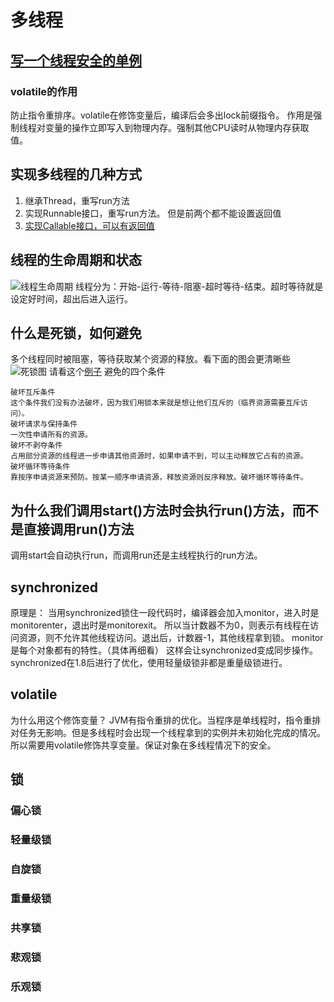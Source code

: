 # 多线程
## [写一个线程安全的单例](singleton)
### volatile的作用
防止指令重排序。volatile在修饰变量后，编译后会多出lock前缀指令。
作用是强制线程对变量的操作立即写入到物理内存。强制其他CPU读时从物理内存获取值。
## 实现多线程的几种方式
1. 继承Thread，重写run方法
2. 实现Runnable接口，重写run方法。
但是前两个都不能设置返回值
3. [实现Callable接口，可以有返回值](thread/CallTarget.java)
## 线程的生命周期和状态
![线程生命周期](https://camo.githubusercontent.com/e518e038e37c2d27abb394b00b438d347466c90c/68747470733a2f2f6d792d626c6f672d746f2d7573652e6f73732d636e2d6265696a696e672e616c6979756e63732e636f6d2f31392d312d32392f4a6176612b2545372542412542462545372541382538422545372538412542362545362538302538312545352538462539382545382542462538312e706e67)
线程分为：开始-运行-等待-阻塞-超时等待-结束。超时等待就是设定好时间，超出后进入运行。
## 什么是死锁，如何避免
多个线程同时被阻塞，等待获取某个资源的释放。看下面的图会更清晰些
![死锁图](https://camo.githubusercontent.com/3903a4dc24008be52f72bad23498808b5a743c35/68747470733a2f2f6d792d626c6f672d746f2d7573652e6f73732d636e2d6265696a696e672e616c6979756e63732e636f6d2f323031392d342f323031392d34254536254144254242254539253934253831312e706e67)
请看这个[例子](thread/DeadLock.java)
避免的四个条件
```
破坏互斥条件
这个条件我们没有办法破坏，因为我们用锁本来就是想让他们互斥的（临界资源需要互斥访问）。
破坏请求与保持条件
一次性申请所有的资源。
破坏不剥夺条件
占用部分资源的线程进一步申请其他资源时，如果申请不到，可以主动释放它占有的资源。
破坏循环等待条件
靠按序申请资源来预防。按某一顺序申请资源，释放资源则反序释放。破坏循环等待条件。
```
## 为什么我们调用start()方法时会执行run()方法，而不是直接调用run()方法
调用start会自动执行run，而调用run还是主线程执行的run方法。
## synchronized
原理是：
当用synchronized锁住一段代码时，编译器会加入monitor，进入时是monitorenter，退出时是monitorexit。
所以当计数器不为0，则表示有线程在访问资源，则不允许其他线程访问。退出后，计数器-1，其他线程拿到锁。
monitor是每个对象都有的特性。（具体再细看）
这样会让synchronized变成同步操作。
synchronized在1.8后进行了优化，使用轻量级锁非都是重量级锁进行。
## volatile
为什么用这个修饰变量？
JVM有指令重排的优化。当程序是单线程时，指令重排对任务无影响。但是多线程时会出现一个线程拿到的实例并未初始化完成的情况。
所以需要用volatile修饰共享变量。保证对象在多线程情况下的安全。
## 锁
### 偏心锁
### 轻量级锁
### 自旋锁
### 重量级锁
### 共享锁
### 悲观锁
### 乐观锁